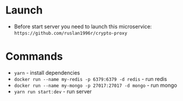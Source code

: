 # Launch

- Before start server you need to launch this microservice: `https://github.com/ruslan1996r/crypto-proxy`

# Commands

- `yarn` - install dependencies
- `docker run --name my-redis -p 6379:6379 -d redis` - run redis
- `docker run --name my-mongo -p 27017:27017 -d mongo` - run mongo
- `yarn run start:dev` - run server
